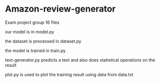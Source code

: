# Amazon-review-generator
Exam project group 16 files

our model is in model.py

the dataset is processed in dataset.py 

the model is trained in train.py

text-generator.py predicts a text and also does statistical operations on the result

plot.py is used to plot the training result using data from data.txt
